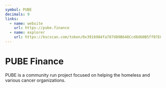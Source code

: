```yaml
---
symbol: PUBE
decimals: 9
links:
  - name: website
    url: https://pube.finance
  - name: explorer
    url: https://bscscan.com/token/0x3916984fa787d89B648Ccd8d60B5ff07E0E8e4F4
---
```


# PUBE Finance

PUBE is a community run project focused on helping the homeless and various cancer organizations.
